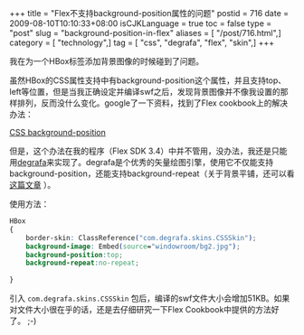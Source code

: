 +++
title = "Flex不支持background-position属性的问题"
postid = 716
date = 2009-08-10T10:10:33+08:00
isCJKLanguage = true
toc = false
type = "post"
slug = "background-position-in-flex"
aliases = [ "/post/716.html",]
category = [ "technology",]
tag = [ "css", "degrafa", "flex", "skin",]
+++


我在为一个HBox标签添加背景图像的时候碰到了问题。  

虽然HBox的CSS属性支持中有background-position这个属性，并且支持top、left等位置，但是当我正确设定并编译swf之后，发现背景图像并不像我设置的那样排列，反而没什么变化。google了一下资料，找到了Flex cookbook上的解决办法：  

[CSS background-position](http://www.adobe.com/cfusion/communityengine/index.cfm?event=showdetails&postId=10404&productId=2&loc=en_US)  

但是，这个办法在我的程序（Flex SDK 3.4）中并不管用，没办法，我还是只能用[degrafa](http://www.degrafa.org/)来实现了。degrafa是个优秀的矢量绘图引擎，使用它不仅能支持background-position，还能支持background-repeat（关于背景平铺，还可以看 [这篇文章](https://blog.zengrong.net/post/706.html) ）。  

使用方法：

``` css
HBox
{
    border-skin: ClassReference("com.degrafa.skins.CSSSkin");
    background-image: Embed(source="windowroom/bg2.jpg");
    background-position:top;
    background-repeat:no-repeat;
    
}
```

引入 `com.degrafa.skins.CSSSkin` 包后，编译的swf文件大小会增加51KB。如果对文件大小很在乎的话，还是去仔细研究一下Flex Cookbook中提供的方法好了。 ;-)

